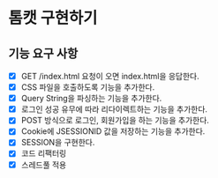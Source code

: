 # 톰캣 구현하기

## 기능 요구 사항
- [X] GET /index.html 요청이 오면 index.html을 응답한다.
- [X] CSS 파일을 호출하도록 기능을 추가한다.
- [X] Query String을 파싱하는 기능을 추가한다.
- [X] 로그인 성공 유무에 따라 리다이렉트하는 기능을 추가한다.
- [X] POST 방식으로 로그인, 회원가입을 하는 기능을 추가한다.
- [X] Cookie에 JSESSIONID 값을 저장하는 기능을 추가한다.
- [X] SESSION을 구현한다.
- [X] 코드 리팩터링
- [X] 스레드풀 적용
